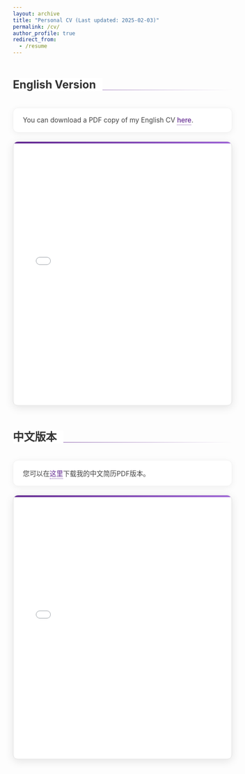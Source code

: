 ```yaml
---
layout: archive
title: "Personal CV (Last updated: 2025-02-03)"
permalink: /cv/
author_profile: true
redirect_from:
  - /resume
---
```


<div class="cv-container">
  <h1 class="section-heading"><span>English Version</span></h1>
  <div class="cv-download">
    <p>You can download a PDF copy of my English CV <a href="/files/Aiwei-Liu-CV-EN.pdf">here</a>.</p>
  </div>
  
  <div class="pdf-container">
    <iframe src="/files/Aiwei-Liu-CV-EN.pdf" width="100%" height="600" frameborder="no" border="0" marginwidth="0" marginheight="0"></iframe>
  </div>

  <h1 class="section-heading"><span>中文版本</span></h1>
  <div class="cv-download">
    <p>您可以在<a href="/files/Aiwei-Liu-CV-CN.pdf">这里</a>下载我的中文简历PDF版本。</p>
  </div>
  
  <div class="pdf-container">
    <iframe src="/files/Aiwei-Liu-CV-CN.pdf" width="100%" height="600" frameborder="no" border="0" marginwidth="0" marginheight="0"></iframe>
  </div>
</div>

<style>
/* CV section styling to match about.md */
.cv-container {
  margin: 1.5em 0 2em 0;
}

.section-heading {
  position: relative;
  margin: 2em 0 1.2em 0;
  font-size: 1.8em;
  font-weight: 700;
  color: #333;
  padding-bottom: 0.3em;
}

.section-heading span {
  background: #fff;
  padding-right: 15px;
  position: relative;
  z-index: 1;
}

.section-heading:after {
  content: "";
  position: absolute;
  bottom: 0.4em;
  left: 0;
  width: 100%;
  height: 1px;
  background: linear-gradient(to right, #632991, transparent);
  z-index: 0;
}

.cv-download {
  background: #fff;
  border-radius: 12px;
  padding: 18px 22px;
  box-shadow: 0 3px 15px rgba(0,0,0,0.06);
  border: 1px solid rgba(0,0,0,0.05);
  margin-bottom: 20px;
  transition: transform 0.3s;
}

.cv-download:hover {
  transform: translateY(-3px);
  box-shadow: 0 8px 25px rgba(99,41,145,0.12);
}

.cv-download p {
  margin: 0;
  font-size: 1.1em;
  color: #444;
}

.cv-download a {
  color: #632991;
  text-decoration: none;
  font-weight: 500;
  transition: all 0.2s;
  border-bottom: 1px dotted #632991;
  padding-bottom: 1px;
}

.cv-download a:hover {
  color: #8244b8;
  border-bottom: 1px solid #8244b8;
}

.pdf-container {
  border-radius: 12px;
  overflow: hidden;
  box-shadow: 0 4px 20px rgba(0,0,0,0.1);
  margin-bottom: 40px;
  background: #f8f8f8;
  padding: 2px;
  border: 1px solid rgba(0,0,0,0.08);
  position: relative;
}

.pdf-container::before {
  content: "";
  position: absolute;
  top: 0;
  left: 0;
  right: 0;
  height: 4px;
  background: linear-gradient(90deg, #632991, #9e65d6);
  z-index: 10;
}

.pdf-container iframe {
  display: block;
  background: #fff;
}

/* Responsive adjustments */
@media (max-width: 768px) {
  .cv-download {
    padding: 15px;
  }
  
  .pdf-container {
    margin-bottom: 30px;
  }
  
  .pdf-container iframe {
    height: 500px;
  }
}

@media (max-width: 480px) {
  .pdf-container iframe {
    height: 400px;
  }
}
</style>
